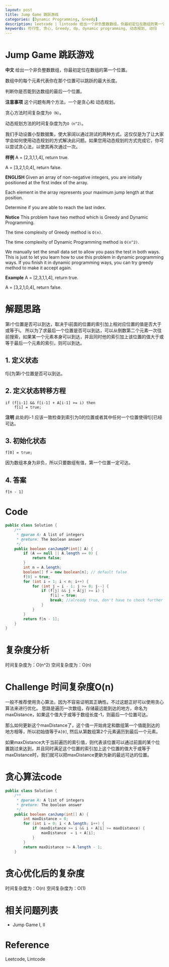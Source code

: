 ```yaml
---
layout: post
title: Jump Game 跳跃游戏
categories: [Dynamic Programming, Greedy]
description: leetcode | lintcode 给出一个非负整数数组，你最初定位在数组的第一个位置。数组中的每个元素代表你在那个位置可以跳跃的最大长度。判断你是否能到达数组的最后一个位置。
keywords: 可行性, 贪心, Greedy, dp, dynamic programming, 动态规划, 动归
---
```


# Jump Game 跳跃游戏
**中文**
给出一个非负整数数组，你最初定位在数组的第一个位置。　　　

数组中的每个元素代表你在那个位置可以跳跃的最大长度。　　　　

判断你是否能到达数组的最后一个位置。

**注意事项**
这个问题有两个方法，一个是贪心和 动态规划。

贪心方法时间复杂度为`O（N）`。

动态规划方法的时间复杂度为为`O（n^2）`。

我们手动设置小型数据集，使大家阔以通过测试的两种方式。这仅仅是为了让大家学会如何使用动态规划的方式解决此问题。如果您用动态规划的方式完成它，你可以尝试贪心法，以使其再次通过一次。

**样例**
A = [2,3,1,1,4], return true.

A = [3,2,1,0,4], return false.

**ENGLISH**
Given an array of non-negative integers, you are initially positioned at the first index of the array.

Each element in the array represents your maximum jump length at that position.

Determine if you are able to reach the last index.

**Notice**
This problem have two method which is Greedy and Dynamic Programming.

The time complexity of Greedy method is `O(n)`.

The time complexity of Dynamic Programming method is `O(n^2)`.

We manually set the small data set to allow you pass the test in both ways. This is just to let you learn how to use this problem in dynamic programming ways. If you finish it in dynamic programming ways, you can try greedy method to make it accept again.

**Example**
A = [2,3,1,1,4], return true.

A = [3,2,1,0,4], return false.



# 解题思路
第i个位置是否可以到达，取决于i前面的位置的索引加上相对应位置的值是否大于或等于i。
所以为了求最后一个位置是否可以到达，可以从倒数第二个元素一次往前搜索，如果某一个元素本身可以到达，并且同时他的索引加上该位置的值大于或等于最后一个元素的索引，则可以到达。

## 1. 定义状态
f[i]为第i个位置是否可以到达。

## 2. 定义状态转移方程

```
if (f[i-1] && f[i-1] + A[i-1] >= i) then 
    f[i] = true;
```

**注明** 此处的i-1 应该一致检查到索引为0的位置或者其中任何一个位置使得f[i]已经可达。

## 3. 初始化状态
```
f[0] = true;
```

因为数组本身为非负，所以只要数组有值，第一个位置一定可达。

## 4. 答案
`f[n - 1]`

# Code

```java
public class Solution {
    /**
     * @param A: A list of integers
     * @return: The boolean answer
     */
    public boolean canJumpDP(int[] A) {
        if (A == null || A.length == 0) {
            return false;
        }
        int n = A.length;
        boolean[] f = new boolean[n]; // default false
        f[0] = true;
        for (int i = 1; i < n; i++) {
            for (int j = i - 1; j >= 0; j--) {
                if (f[j] && j + A[j] >= i) {
                    f[i] = true;
                    break; //already true, don't have to check further
                }
            }
        }
        return f[n - 1];
    }
}
```

# 复杂度分析
时间复杂度为：O(n^2)
空间复杂度为：O(n)

# Challenge 时间复杂度O(n)
一般不推荐使用贪心算法，因为不容易证明其正确性。不过这题正好可以使用贪心算法来进行优化。
思路是遍历一次数组，存储最远能到达的地方，命名为maxDistance，如果这个值大于或等于数组长度-1，则最后一个位置可达。

那么如何更新这个maxDistance了，这个值一开始肯定和数组第一个值能到达的地方相等，所以初始值等于`A[0]`, 然后从第数组第2个元素遍历到最后一个元素。

如果maxDistance大于当前遍历的索引值，则代表该位置可以通过前面的某个位置跳过来达到，并且同时满足这个位置的索引加上这个位置的值大于或等于maxDistance时，我们就可以把maxDistance更新为新的最远可达的位置。

# 贪心算法code

```java
public class Solution {
    /**
     * @param A: A list of integers
     * @return: The boolean answer
     */
    public boolean canJump(int[] A) {
        int maxDistance = 0;
        for (int i = 0; i < A.length; i++) {
            if (maxDistance >= i && i + A[i] >= maxDistance) {
                maxDistance  = i + A[i];
            }
        }
        return maxDistance >= A.length - 1;
    }
```

# 贪心优化后的复杂度
时间复杂度为：O(n)
空间复杂度为：O(1)

# 相关问题列表 
* Jump Game I, II

# Reference 
Leetcode, Lintcode


